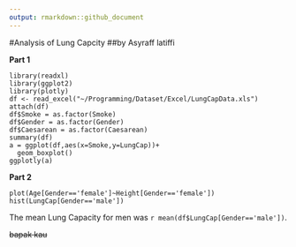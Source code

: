```yaml
---
output: rmarkdown::github_document
---
```

#Analysis of Lung Capcity
##by Asyraff latiffi
  
  
  **Part 1**
```{r,echo=FALSE}  
library(readxl)
library(ggplot2)
library(plotly)
df <- read_excel("~/Programming/Dataset/Excel/LungCapData.xls")
attach(df)
df$Smoke = as.factor(Smoke)
df$Gender = as.factor(Gender)
df$Caesarean = as.factor(Caesarean)
summary(df)
a = ggplot(df,aes(x=Smoke,y=LungCap))+
  geom_boxplot()
ggplotly(a)
```

**Part 2**
```{r,echo=FALSE}
plot(Age[Gender=='female']~Height[Gender=='female'])
hist(LungCap[Gender=='male'])
```

The mean Lung Capacity for men was `r mean(df$LungCap[Gender=='male'])`.

~~bapak kau~~
